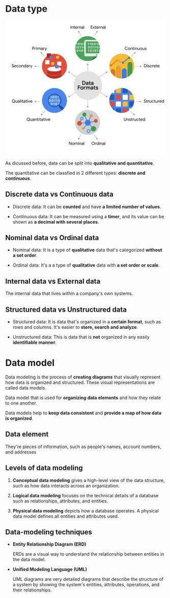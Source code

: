 # Data type

![data-types](./data-types.png)

As dicussed before, data can be split into **qualitative and quantitative**.

The quantitative can be classfied in 2 different types: **discrete and continuous**.

## Discrete data vs Continuous data

- Discrete data: It can be **counted** and have **a limited number of values**.

- Continuous data: It can be measured using a **timer**, and its value can be shown as **a decimal with several places**.

## Nominal data vs Ordinal data

- Nominal data: It is a type of **qualitative** data that's categorized **without a set order**.

- Ordinal data: It's a a type of **qualitative** data with **a set order or scale**.

## Internal data vs External data

The internal data that lives within a company's own systems.

## Structured data vs Unstructured data

- Structured data: It is data that's organized in a **certain format**, such as rows and columns. It's easier to **store, search and analyze**.

- Unstructured data: This is data that is **not** organized in any easily **identifiable manner**.

# Data model

Data modeling is the process of **creating diagrams** that visually represent how data is organized and structured. These visual representations are called data models.

Data model that is used for **organizing data elements** and how they relate to one another.

Data models help to **keep data consistent** and **provide a map of how data is organized**.

## Data element

They're pieces of information, such as people's names, account numbers, and addresses


## Levels of data modeling

1. **Conceptual data modeling** gives a high-level view of the data structure, such as how data interacts across an organization.

2. **Logical data modeling** focuses on the technical details of a database such as relationships, attributes, and entities.

3. **Physical data modeling** depicts how a database operates. A physical data model defines all entities and attributes used.

## Data-modeling techniques

- **Entity Relationship Diagram (ERD)**

  ERDs are a visual way to understand the relationship between entities in the data model.

- **Unified Modeling Language (UML)**

   UML diagrams are very detailed diagrams that describe the structure of a system by showing the system's entities, attributes, operations, and their relationships. 
